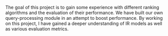 The goal of this project is to gain some experience with different ranking algorithms and the
evaluation of their performance. We have built our own query-processing module in an attempt to boost performance. By working on this project,
I have gained a deeper understanding of IR models as well as various evaluation metrics.
